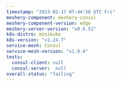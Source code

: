 ```yaml
---
timestamp: "2023-02-17 07:44:50 UTC Fri"
meshery-component: meshery-consul
meshery-component-version: edge
meshery-server-version: "v0.6.51"
k8s-distro: minikube
k8s-version: "v1.24.7"
service-mesh: Consul
service-mesh-version: "v1.0.4"
tests:
  consul-client: null
  consul-server:  null
overall-status: "failing"
---
```

